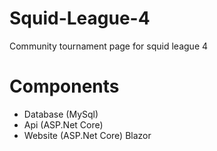 # Squid-League-4
 Community tournament page for squid league 4

# Components
* Database (MySql)
* Api (ASP.Net Core)
* Website (ASP.Net Core) Blazor
